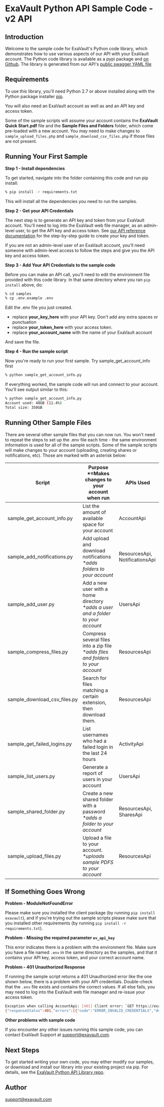 # ExaVault Python API Sample Code - v2 API

## Introduction
Welcome to the sample code for ExaVault's Python code library, which demonstrates how to use various aspects of our API with your ExaVault account. The Python code library is available as a pypi package and [on Github](https://github.com/ExaVault/evapi-python). The library is generated from our API's [public swagger YAML file](https://www.exavault.com/api/docs/evapi_2.0_public.yaml)

## Requirements

To use this library, you'll need Python 2.7 or above installed along with the Python package installer [pip](https://pip.pypa.io/en/stable/). 

You will also need an ExaVault account as well as and an API key and access token.

Some of the sample scripts will assume your account contains the **ExaVault Quick Start.pdf** file and the **Sample Files and Folders** folder, which come pre-loaded with a new account. You may need to make changes to `sample_upload_files.php` and `sample_download_csv_files.php` if those files are not present.

## Running Your First Sample

**Step 1 - Install dependencies** 

To get started, navigate into the folder containing this code and run pip install:

```bash 
% pip install -r requirements.txt
```

This will install all the dependencies you need to run the samples.

**Step 2 - Get your API Credentials** 

The next step is to generate an API key and token from your ExaVault account. You'll need to log into the ExaVault web file manager, as an admin-level user, to get the API key and access token. See [our API reference documentation](https://www.exavault.com/developer/api-docs/v2/#section/Obtaining-Your-API-Key-and-Access-Token) for the step-by-step guide to create your key and token.  

If you are not an admin-level user of an ExaVault account, you'll need someone with admin-level access to follow the steps and give you the API key and access token.

**Step 3 - Add Your API Credentials to the sample code**

Before you can make an API call, you'll need to edit the environment file provided with this code library. In that same directory where you ran `pip install` above, do:

```bash
% cd samples
% cp .env.example .env
```

Edit the .env file you just created.

- replace **your\_key\_here** with your API key. Don't add any extra spaces or punctuation
- replace **your\_token\_here** with your access token.
- replace **your\_account_name** with the name of your ExaVault account

And save the file.

**Step 4 - Run the sample script**

Now you're ready to run your first sample. Try sample_get_account_info first

```bash
% python sample_get_account_info.py
```
If everything worked, the sample code will run and connect to your account. You'll see output similar to this:

```bash
% python sample_get_account_info.py
Account used: 40GB (11.4%)
Total size: 350GB
```

## Running Other Sample Files

There are several other sample files that you can now run. You won't need to repeat the steps to set up the .env file each time - the same environment information is used for all of the sample scripts.
Some of the sample scripts will make changes to your account (uploading, creating shares or notifications, etc). Those are marked with an asterisk below:

Script                        | Purpose    \*=Makes changes to your account when run                                   | APIs Used                      |
------------------------------|----------------------------------------------------------------------------------------|--------------------------------|
sample_get_account_info.py   | List the amount of available space for your account                                    | AccountApi                     |
sample_add_notifications.py  | Add upload and download notifications<br/>_\*adds folders to your account_             | ResourcesApi, NotificationsApi |
sample_add_user.py           | Add a new user with a home directory <br/>_\*adds a user and a folder to your account_ | UsersApi                       |
sample_compress_files.py     | Compress several files into a zip file <br/>_\*adds files and folders to your account_ | ResourcesApi                   |
sample_download_csv_files.py | Search for files matching a certain extension, then download them.                     | ResourcesApi                   |
sample_get_failed_logins.py  | List usernames who had a failed login in the last 24 hours                             | ActivityApi                    |
sample_list_users.py         | Generate a report of users in your account                                             | UsersApi                       |
sample_shared_folder.py      | Create a new shared folder with a password<br />_\*adds a folder to your account_      | ResourcesApi, SharesApi        |
sample_upload_files.py       | Upload a file to your account.<br />_\*uploads sample PDFS to your account_            | ResourcesApi                   |

## If Something Goes Wrong

**Problem - ModuleNotFoundError**

Please make sure you installed the client package (by running `pip install exavault`), and if you're trying out the sample scripts please make sure that you installed other requirements (by running `pip install -r requirements.txt`).


**Problem - Missing the required parameter `ev_api_key`**

This error indicates there is a problem with the environment file. Make sure you have a file named `.env` in the same directory as the samples, and that it contains your API key, access token, and your correct account name.

**Problem - 401 Unauthorized Response**

If running the sample script returns a 401 Unauthorized error like the one shown below, there is a problem with your API credentials. Double-check that the `.env` file exists and contains the correct values. If all else fails, you may need to log into the ExaVault web file manager and re-issue your access token.

```bash
Exception when calling AccountApi: [401] Client error: `GET https://exavaultsupport.exavault.com/api/v2/account` resulted in a `401 Unauthorized` response:
{"responseStatus":401,"errors":[{"code":"ERROR_INVALID_CREDENTIALS","detail":"HTTP_UNAUTHORIZED"}]}
```

**Other problems with sample code**

If you encounter any other issues running this sample code, you can contact ExaVault Support at support@exavault.com.

## Next Steps

To get started writing your own code, you may either modify our samples, or download and install our library into your existing project via pip. For details, see the [ExaVault Python API Library repo](https://github.com/ExaVault/evapi-python).

## Author

support@exavault.com

